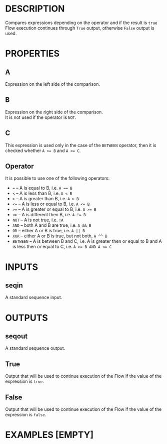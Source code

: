 # DESCRIPTION

Compares expressions depending on the operator and if the result is `true` Flow execution continues through `True` output, otherwise `False` output is used.

# PROPERTIES

## A

Expression on the left side of the comparison.

## B

Expression on the right side of the comparison.  
It is not used if the operator is `NOT`.

## C

This expression is used only in the case of the `BETWEEN` operator, then it is checked whether `A >= B` and `A <= C`.

## Operator

It is possible to use one of the following operators:

-   `=` – A is equal to B, i.e. `A == B`
-   `<` – A is less than B, i.e. `A < B`
-   `>` – A is greater than B, i.e. `A > B`
-   `<=` – A is less or equal to B, i.e. `A <= B`
-   `>=` – A is greater or equal to B, i.e. `A >= B`
-   `<>` – A is different then B, i.e. `A != B`
-   `NOT` – A is not true, i.e. `!A`
-   `AND` – both A and B are true, i.e. `A && B`
-   `OR` – either A or B is true, i.e. `A || B`
-   `XOR` – either A or B is true, but not both, `A ^^ B`
-   `BETWEEN` – A is between B and C, i.e. A is greater then or equal to B and A is less then or equal to C, i.e. `A >= B AND A <= C`

# INPUTS

## seqin

A standard sequence input.

# OUTPUTS

## seqout

A standard sequence output.

## True

Output that will be used to continue execution of the Flow if the value of the expression is `true`.

## False

Output that will be used to continue execution of the Flow if the value of the expression is `false`.

# EXAMPLES [EMPTY]
